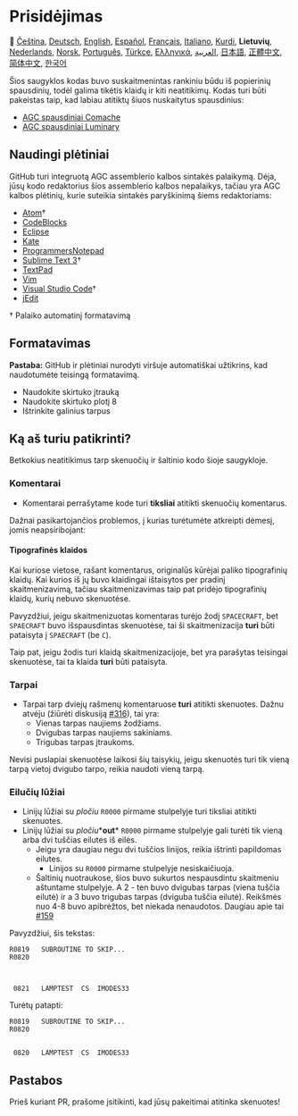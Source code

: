 # Prisidėjimas

🎌
[Čeština][CZ],
[Deutsch][DE],
[English][EN],
[Español][ES],
[Français][FR],
[Italiano][IT],
[Kurdi][KU],
**Lietuvių**,
[Nederlands][NL],
[Norsk][NO],
[Português][PT_BR],
[Türkçe][TR],
[Ελληνικά][GR],
[العربية][AR],
[日本語][JA],
[正體中文][ZH_TW],
[简体中文][ZH_CN],
[한국어][KO_KR]

[AR]:CONTRIBUTING.ar.md
[CZ]:CONTRIBUTING.cz.md
[DE]:CONTRIBUTING.de.md
[EN]:CONTRIBUTING.md
[ES]:CONTRIBUTING.es.md
[FR]:CONTRIBUTING.fr.md
[GR]:CONTRIBUTING.gr.md
[IT]:CONTRIBUTING.it.md
[JA]:CONTRIBUTING.ja.md
[KO_KR]:CONTRIBUTING.ko_kr.md
[KU]:CONTRIBUTING.ku.md
[LT]:CONTRIBUTING.lt.md
[NL]:CONTRIBUTING.nl.md
[NO]:CONTRIBUTING.no.md
[PT_BR]:CONTRIBUTING.pt_br.md
[TR]:CONTRIBUTING.tr.md
[ZH_CN]:CONTRIBUTING.zh_cn.md
[ZH_TW]:CONTRIBUTING.zh_tw.md

Šios saugyklos kodas buvo suskaitmenintas rankiniu būdu iš popierinių spausdinių, todėl galima tikėtis klaidų ir kiti neatitikimų. Kodas turi būti pakeistas taip, kad labiau atitiktų šiuos nuskaitytus spausdinius:

- [AGC spausdiniai Comache][8]
- [AGC spausdiniai Luminary][9]

## Naudingi plėtiniai

GitHub turi integruotą AGC assemblerio kalbos sintakės palaikymą. Dėja, jūsų kodo redaktorius šios assemblerio kalbos nepalaikys, tačiau yra AGC kalbos plėtinių, kurie suteikia sintakės paryškinimą šiems redaktoriams:

- [Atom][Atom]†
- [CodeBlocks][CodeBlocks]
- [Eclipse][Eclipse]
- [Kate][Kate]
- [ProgrammersNotepad][ProgrammersNotepad]
- [Sublime Text 3][Sublime Text]†
- [TextPad][TextPad]
- [Vim][Vim]
- [Visual Studio Code][VisualStudioCode]†
- [jEdit][jEdit]

† Palaiko automatinį formatavimą

[Atom]:https://github.com/Alhadis/language-agc
[CodeBlocks]:https://github.com/virtualagc/virtualagc/tree/master/Contributed/SyntaxHighlight/CodeBlocks
[Eclipse]:https://github.com/virtualagc/virtualagc/tree/master/Contributed/SyntaxHighlight/Eclipse
[Kate]:https://github.com/virtualagc/virtualagc/tree/master/Contributed/SyntaxHighlight/Kate
[ProgrammersNotepad]:https://github.com/virtualagc/virtualagc/tree/master/Contributed/SyntaxHighlight/ProgrammersNotepad
[Sublime Text]:https://github.com/jimlawton/AGC-Assembly
[TextPad]:https://github.com/virtualagc/virtualagc/tree/master/Contributed/SyntaxHighlight/TextPad
[Vim]:https://github.com/wsdjeg/vim-assembly
[VisualStudioCode]:https://github.com/wopian/agc-assembly
[jEdit]:https://github.com/virtualagc/virtualagc/tree/master/Contributed/SyntaxHighlight/jEdit

## Formatavimas

**Pastaba:** GitHub ir plėtiniai nurodyti viršuje automatiškai užtikrins, kad naudotumėte teisingą formatavimą.

- Naudokite skirtuko įtrauką
- Naudokite skirtuko plotį 8
- Ištrinkite galinius tarpus

## Ką aš turiu patikrinti?

Betkokius neatitikimus tarp skenuočių ir šaltinio kodo šioje saugykloje.

### Komentarai

- Komentarai perrašytame kode turi **tiksliai** atitikti skenuočių komentarus.

Dažnai pasikartojančios problemos, į kurias turėtumėte atkreipti dėmesį, jomis neapsiribojant:

#### Tipografinės klaidos

Kai kuriose vietose, rašant komentarus, originalūs kūrėjai paliko tipografinių klaidų. Kai kurios iš jų buvo klaidingai ištaisytos per pradinį skaitmenizavimą, tačiau skaitmenizavimas taip pat pridėjo tipografinių klaidų, kurių nebuvo skenuotėse.

Pavyzdžiui, jeigu skaitmenizuotas komentaras turėjo žodį `SPACECRAFT`, bet `SPAECRAFT` buvo išspausdintas skenuotėse, tai ši skaitmenizacija **turi** būti pataisyta į `SPAECRAFT` (be `C`).

Taip pat, jeigu žodis turi klaidą skaitmenizacijoje, bet yra parašytas teisingai skenuotėse, tai ta klaida **turi** būti pataisyta.

### Tarpai

- Tarpai tarp dviejų rašmenų komentaruose **turi** atitikti skenuotes. Dažnu atvėju (žiūrėti diskusiją [#316][10]), tai yra:
  - Vienas tarpas naujiems žodžiams.
  - Dvigubas tarpas naujiems sakiniams.
  - Trigubas tarpas įtraukoms.

Nevisi puslapiai skenuotėse laikosi šių taisykių, jeigu skenuotės turi tik vieną tarpą vietoj dvigubo tarpo, reikia naudoti vieną tarpą.

### Eilučių lūžiai

- Linijų lūžiai su *pločiu* `R0000` pirmame stulpelyje turi tiksliai atitikti skenuotes.
- Linijų lūžiai su *pločiu**__out__* `R0000` pirmame stulpelyje gali turėti tik vieną arba dvi tuščias eilutes iš eilės.
  - Jeigu yra daugiau negu dvi tuščios linijos, reikia ištrinti papildomas eilutes.
    - Linijos su `R0000` pirmame stulpelyje nesiskaičiuoja.
  - Šaltinių nuotraukose, šios buvo sukurtos nespausdintu skaitmeniu aštuntame stulpelyje. A 2 - ten buvo dvigubas tarpas (viena tuščia eilutė) ir a 3 buvo trigubas tarpas (dviguba tuščia eilutė). Reikšmės nuo 4-8 buvo apibrėžtos, bet niekada nenaudotos. Daugiau apie tai [#159][7]

Pavyzdžiui, šis tekstas:

```plain
R0819   SUBROUTINE TO SKIP...
R0820



 0821   LAMPTEST  CS  IMODES33
```

Turėtų patapti:

```plain
R0819   SUBROUTINE TO SKIP...
R0820


 0820   LAMPTEST  CS  IMODES33
```

## Pastabos

Prieš kuriant PR, prašome įsitikinti, kad jūsų pakeitimai atitinka skenuotes!

[0]:https://github.com/chrislgarry/Apollo-11/pull/new/master
[1]:http://www.ibiblio.org/apollo/ScansForConversion/Luminary099/
[2]:http://www.ibiblio.org/apollo/ScansForConversion/Comanche055/
[6]:https://github.com/wopian/agc-assembly#user-settings
[7]:https://github.com/chrislgarry/Apollo-11/issues/159
[8]:http://www.ibiblio.org/apollo/ScansForConversion/Comanche055/
[9]:http://www.ibiblio.org/apollo/ScansForConversion/Luminary099/
[10]:https://github.com/chrislgarry/Apollo-11/pull/316#pullrequestreview-102892741
